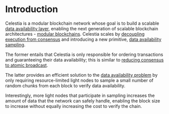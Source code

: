 # Introduction

Celestia is a modular blockchain network whose goal is to build a scalable
[data availability layer](https://blog.celestia.org/celestia-a-scalable-general-purpose-data-availability-layer-for-decentralized-apps-and-trust-minimized-sidechains/),
 enabling the next generation of scalable blockchain architectures -
[modular blockchains](https://celestia.org/learn/). Celestia scales by
[decoupling execution from consensus](https://arxiv.org/abs/1905.09274) and
introducing a new primitive,
[data availability sampling](https://arxiv.org/abs/1809.09044).

The former entails that Celestia is only responsible for ordering
transactions and guaranteeing their data availability; this is
similar to [reducing consensus to atomic broadcast](https://en.wikipedia.org/wiki/Atomic_broadcast#Equivalent_to_Consensus).

The latter provides an efficient solution to the
[data availability problem](https://coinmarketcap.com/alexandria/article/what-is-data-availability)
by only requiring resource-limited light nodes to sample a
small number of random chunks from each block to verify data availability.

Interestingly, more light nodes that participate in sampling
increases the amount of data that the network can safely handle,
enabling the block size to increase without equally increasing the
cost to verify the chain.
